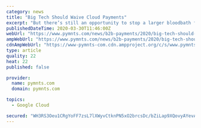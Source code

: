 ```yaml
---
category: news
title: "Big Tech Should Waive Cloud Payments"
excerpt: "But there’s still an opportunity to stop a larger bloodbath from ensuing,” one editorial said. It suggested that the “platform giants” could hold off Cloud payments for up to six months. “Amazon AWS, Google Cloud, Microsoft Azure, these companies’ additional infrastructure products, and other platform providers should let customers ..."
publishedDateTime: 2020-03-30T11:46:00Z
webUrl: "https://www.pymnts.com/news/b2b-payments/2020/big-tech-should-waive-cloud-payments/"
ampWebUrl: "https://www.pymnts.com/news/b2b-payments/2020/big-tech-should-waive-cloud-payments/amp/"
cdnAmpWebUrl: "https://www-pymnts-com.cdn.ampproject.org/c/s/www.pymnts.com/news/b2b-payments/2020/big-tech-should-waive-cloud-payments/amp/"
type: article
quality: 22
heat: 22
published: false

provider:
  name: pymnts.com
  domain: pymnts.com

topics:
  - Google Cloud

secured: "WH3RS3Oeu1CRgYoFF7zsL7lXWyvCtknPN5xO2brcsDc/bZiLap9XQovyAYevAhQdfGKBLdC+RXmzDpn1gzlETr9lE1KjQUswftFcUAFuXXfTACF7vSTAUtLatbSDf7gfs44moPT8LvH6LC0i8h7eT0nfop2AUxOKoCmzrztQGPspr5md1GBQ8IJnYslJlJm3VzNPYbvcPvqgXZ0OI/o8GRe88ugQGZnk9F0Ap+riwq7niVijmg0H+Umb92SacAg8vd4ksXVOIw7VoIePOeKtJP3f2L1Pc0+iQ+DAbDsFmg9b/QecH5m9gCX1Z5rjkKdL6ofKxTl9NXbxqHWJj7mkDqPtyWmfL2PMawm8QRLFqTcQ1923CXt8XcEm1xSXEgspE5Vs2Q3iiBHP7fJl+WBbpGUrVEuPExwOySPF6eNDG8//T5ZmsVPN6pRveHsCWfxbjNUDn/7keRNVU+CNXU70UawoKee0vCqSVJT1Dzh8ztc=;ieJY1L4bhfldki+kedtI8Q=="
---
```


